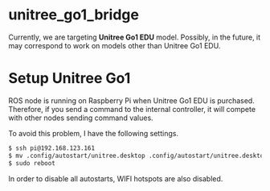 # unitree_go1_bridge

Currently, we are targeting **Unitree Go1 EDU** model.
Possibly, in the future, it may correspond to work on models other than Unitree Go1 EDU.

# Setup Unitree Go1

ROS node is running on Raspberry Pi when Unitree Go1 EDU is purchased.
Therefore, if you send a command to the internal controller, it will compete with other nodes sending command values.

To avoid this problem, I have the following settings.

```bash
$ ssh pi@192.168.123.161
$ mv .config/autostart/unitree.desktop .config/autostart/unitree.desktop.backup
$ sudo reboot
```

In order to disable all autostarts, WIFI hotspots are also disabled.
